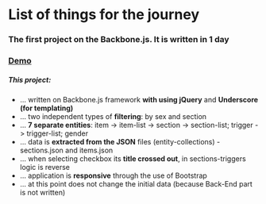 <h1>List of things for the journey</h1>
<h3>The first project on the Backbone.js. It is written in 1 day</h3>
<h3><a href="http://pavelcreator.com/backbone-list">Demo</a></h3>
<h5>This project:</h5>
<ul>
  <li>... written on Backbone.js framework <strong>with using jQuery</strong> and <strong>Underscore (for templating)</strong></li>
  <li>... two independent types of <strong>filtering</strong>: by sex and section</li>
  <li>... <strong>7 separate entities</strong>: item -> item-list -> section -> section-list; trigger -> trigger-list; gender</li>
  <li>... data is <strong>extracted from the JSON</strong> files (entity-collections) - sections.json and items.json</li>
  <li>... when selecting checkbox its <strong>title crossed out</strong>, in sections-triggers logic is reverse</li>
  <li>... application is <strong>responsive</strong> through the use of Bootstrap</li>
  <li>... at this point does not change the initial data (because Back-End part is not written)</li>
</ul>
